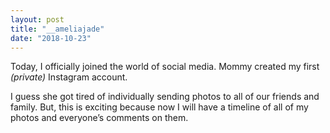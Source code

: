 ```yaml
---
layout: post
title: "__ameliajade"
date: "2018-10-23"
---
```


Today, I officially joined the world of social media. Mommy created my first _(private)_ Instagram account.

I guess she got tired of individually sending photos to all of our friends and family. But, this is exciting because now I will have a timeline of all of my photos and everyone’s comments on them.
